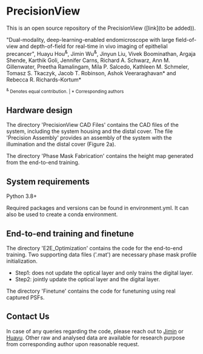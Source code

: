 # PrecisionView
This is an open source repository of the PrecisionView ([link](to be added)).

"Dual-modality, deep-learning-enabled endomicroscope with large field-of-view and depth-of-field for real-time in vivo imaging of epithelial precancer", Huayu Hou<sup>&</sup>, Jimin Wu<sup>&</sup>, Jinyun Liu, Vivek Boominathan, Argaja Shende, Karthik Goli, Jennifer Carns, Richard A. Schwarz, Ann M. Gillenwater, Preetha Ramalingam, Mila P. Salcedo, Kathleen M. Schmeler, Tomasz S. Tkaczyk, Jacob T. Robinson, Ashok Veeraraghavan* and Rebecca R. Richards-Kortum*

<sub><sup>&</sup> Denotes equal contribution. | * Corresponding authors </sub>

## Hardware design
The directory 'PrecisionView CAD Files' contains the CAD files of the system, including the system housing and the distal cover. The file 'Precision Assembly' provides an assembly of the system with the illumination and the distal cover (Figure 2a). 

The directory 'Phase Mask Fabrication' contains the height map generated from the end-to-end training.

## System requirements
Python 3.8+

Required packages and versions can be found in environment.yml. It can also be used to create a conda environment.

## End-to-end training and finetune
The directory 'E2E_Optimization' contains the code for the end-to-end training. Two supporting data files ('.mat') are necessary phase mask profile initialization.

* Step1: does not update the optical layer and only trains the digital layer.
* Step2: jointly update the optical layer and the digital layer.

The directory 'Finetune' contains the code for funetuning using real captured PSFs. 

## Contact Us
In case of any queries regarding the code, please reach out to [Jimin](mailto:jimin.wu@rice.edu) or [Huayu](mailto:hhou@rice.edu).
Other raw and analysed data are available for research purpose from corresponding author upon reasonable request.
